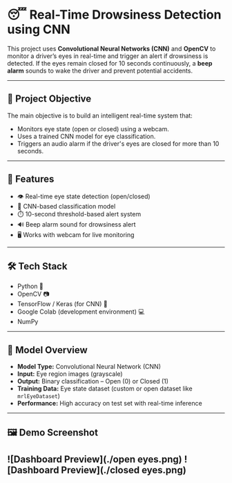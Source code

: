 # 😴 Real-Time Drowsiness Detection using CNN

This project uses **Convolutional Neural Networks (CNN)** and **OpenCV** to monitor a driver’s eyes in real-time and trigger an alert if drowsiness is detected. If the eyes remain closed for 10 seconds continuously, a **beep alarm** sounds to wake the driver and prevent potential accidents.

---

## 📌 Project Objective

The main objective is to build an intelligent real-time system that:
- Monitors eye state (open or closed) using a webcam.
- Uses a trained CNN model for eye classification.
- Triggers an audio alarm if the driver's eyes are closed for more than 10 seconds.

---

## 🚀 Features

- 👁️ Real-time eye state detection (open/closed)
- 🧠 CNN-based classification model
- ⏱️ 10-second threshold-based alert system
- 🔊 Beep alarm sound for drowsiness alert
- 🖥️ Works with webcam for live monitoring

---

## 🛠️ Tech Stack

- Python 🐍
- OpenCV 📷
- TensorFlow / Keras (for CNN) 🧠
- Google Colab (development environment) 💻
- NumPy

---

## 🧠 Model Overview

- **Model Type:** Convolutional Neural Network (CNN)
- **Input:** Eye region images (grayscale)
- **Output:** Binary classification – Open (0) or Closed (1)
- **Training Data:** Eye state dataset (custom or open dataset like `mrlEyeDataset`)
- **Performance:** High accuracy on test set with real-time inference

---

## 🖼️ Demo Screenshot

![Dashboard Preview](./open eyes.png)
![Dashboard Preview](./closed eyes.png)
---



